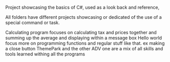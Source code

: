 Project showcasing the basics of C#, used as a look back and reference,

All folders have different projects showcasing or dedicated of the use of a special command or task.

Calculating program focuses on calculating tax and prices together and summing up the average and displaying within a message box
Hello world focus more on programming functions and regular stuff like that. ex making a close button
ThemePark and the other ADV one are a mix of all skills and tools learned withing all the programs
